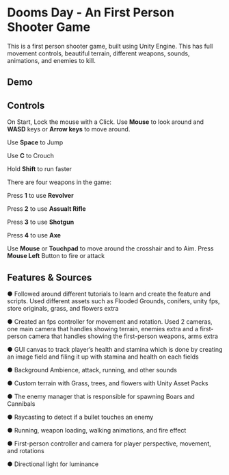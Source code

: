 # Dooms Day - An First Person Shooter Game
This is a first person shooter game, built using Unity Engine. This has full movement controls, beautiful terrain, different weapons, sounds, animations, and enemies to kill.

## Demo

## Controls

On Start, Lock the mouse with a Click.
Use **Mouse** to look around and **WASD** keys or **Arrow keys** to move around.

Use **Space** to Jump

Use **C** to Crouch

Hold **Shift** to run faster

There are four weapons in the game:

  Press **1** to use **Revolver**
   
  Press **2** to use **Assualt Rifle**
  
  Press **3** to use **Shotgun**
  
  Press **4** to use **Axe**

Use **Mouse** or **Touchpad** to move around the crosshair and to Aim.
Press **Mouse Left** Button to fire or attack

## Features & Sources

● Followed around different tutorials to learn and create the feature and scripts. Used different assets such as Flooded Grounds, conifers, unity fps, store originals, grass, and flowers extra

● Created an fps controller for movement and rotation. Used 2 cameras, one main camera that handles showing terrain, enemies extra and a first-person camera that handles showing the first-person weapons, arms extra

● GUI canvas to track player’s health and stamina which is done by creating an image field and filing it up with stamina and health on each fields

● Background Ambience, attack, running, and other sounds

● Custom terrain with Grass, trees, and flowers with Unity Asset Packs

● The enemy manager that is responsible for spawning Boars and Cannibals

● Raycasting to detect if a bullet touches an enemy

● Running, weapon loading, walking animations, and fire effect

● First-person controller and camera for player perspective, movement, and rotations

● Directional light for luminance
